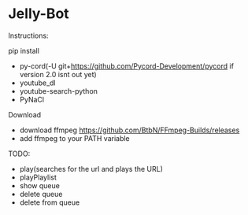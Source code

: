 # Jelly-Bot
Instructions:

pip install
 - py-cord(-U git+https://github.com/Pycord-Development/pycord if version 2.0 isnt out yet)
 - youtube_dl
 - youtube-search-python
 - PyNaCl

Download
 - download ffmpeg https://github.com/BtbN/FFmpeg-Builds/releases
 - add ffmpeg to your PATH variable

TODO:
 - play(searches for the url and plays the URL)
 - playPlaylist
 - show queue
 - delete queue
 - delete from queue
 